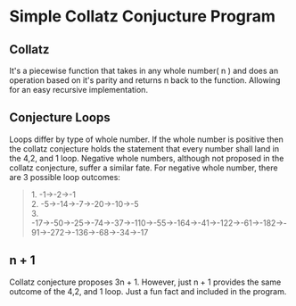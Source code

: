 <h1> Simple Collatz Conjucture Program</h1>
<h2>Collatz</h2>
<p>It's a piecewise function that takes in any whole number( n ) and does an operation based on it's parity and returns n back to the function. Allowing for an easy recursive implementation.</p>
<h2>Conjecture Loops</h2>
<p>
  Loops differ by type of whole number. If the whole number is positive then the collatz conjecture holds the
  statement that every number shall land in the 4,2, and 1 loop.
  Negative whole numbers, although not proposed in the collatz conjecture, suffer a similar fate. 
  For negative whole number, there are 3 possible loop outcomes:
  <blockquote>
  1. -1→-2→-1 <br>
  2. -5→-14→-7→-20→-10→-5 <br>
  3. -17→-50→-25→-74→-37→-110→-55→-164→-41→-122→-61→-182→-91→-272→-136→-68→-34→-17
  </blockquote>
 </p>
 
 <h2> n + 1 </h2>
 <p>Collatz conjecture proposes 3n + 1. However, just n + 1 provides the same outcome of the 4,2, and 1 loop. Just a fun fact and included in the program.</p>
 
